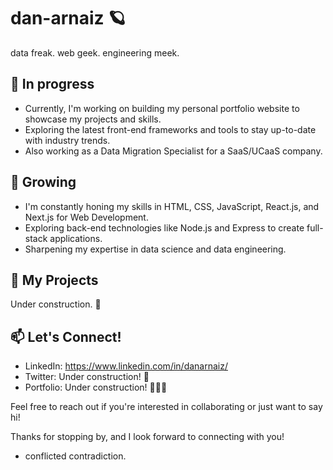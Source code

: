 # dan-arnaiz 🪐

data freak. web geek. engineering meek.

## 🔭 In progress

- Currently, I'm working on building my personal portfolio website to showcase my projects and skills.
- Exploring the latest front-end frameworks and tools to stay up-to-date with industry trends.
- Also working as a Data Migration Specialist for a SaaS/UCaaS company.

## 🌱 Growing

- I'm constantly honing my skills in HTML, CSS, JavaScript, React.js, and Next.js for Web Development.
- Exploring back-end technologies like Node.js and Express to create full-stack applications.
- Sharpening my expertise in data science and data engineering.

## 💼 My Projects
Under construction. 🚧

## 📫 Let's Connect!
- LinkedIn: https://www.linkedin.com/in/danarnaiz/
- Twitter:  Under construction! 🚧
- Portfolio: Under construction! 🚧👷‍♂️

Feel free to reach out if you're interested in collaborating or just want to say hi!

Thanks for stopping by, and I look forward to connecting with you!
- conflicted contradiction.
